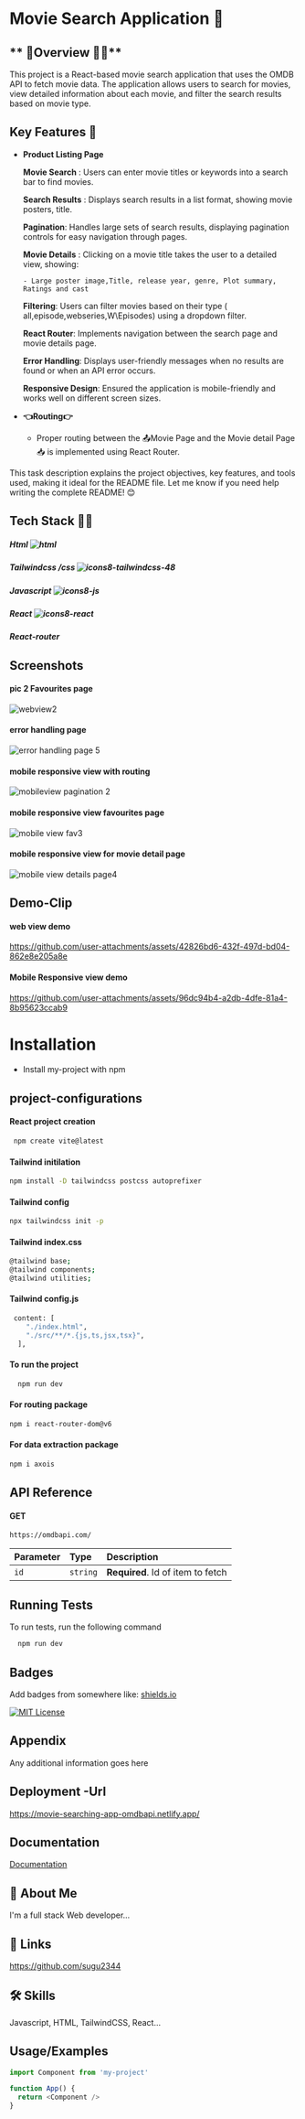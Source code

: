 
# **Movie Search Application 🔎**

## ** 📌Overview 🏌️‍♀️**

This project is a React-based movie search application that uses the OMDB API to fetch movie data. The application allows users to search for movies, view detailed information about each movie, and filter the search results based on movie type.



## **Key Features 🔎**

- **Product Listing Page**

    **Movie Search** : Users can enter movie titles or keywords into a search bar to find movies.

  **Search Results** : Displays search results in a list format, showing movie posters, title.

  **Pagination**: Handles large sets of search results, displaying pagination controls for easy navigation through pages.

  **Movie Details** : Clicking on a movie title takes the user to a detailed view, showing:

      - Large poster image,Title, release year, genre, Plot summary, Ratings and cast


  **Filtering**: Users can filter movies based on their type ( all,episode,webseries,W\Episodes) using a dropdown filter.

  **React Router**: Implements navigation between the search page and movie details page.

  **Error Handling**: Displays user-friendly messages when no results are found or when an API error occurs.

  **Responsive Design**: Ensured the application is mobile-friendly and works well on different screen sizes.


- **👈Routing👉**
  - Proper routing between the 📤Movie Page  and the Movie detail Page📥 is implemented using React Router.


This task description explains the project objectives, key features, and tools used, making it ideal for the README file. Let me know if you need help writing the complete README! 😊







## Tech Stack 🧑‍💻
##### Html ![html](https://github.com/user-attachments/assets/5bc41959-c867-49f1-b793-f8fc338af570)
##### Tailwindcss /css ![icons8-tailwindcss-48](https://github.com/user-attachments/assets/035dce74-609c-424d-b12a-dde8a68ec0b6)

##### Javascript ![icons8-js](https://github.com/user-attachments/assets/10c8976d-b45f-41d5-8a97-a62a0b0c5fd2)
##### React  ![icons8-react](https://github.com/user-attachments/assets/3f6bdb40-b7a6-4476-9caf-ffb9cf48287f)
##### React-router


## Screenshots


#### pic 2 Favourites page

![webview2](https://github.com/user-attachments/assets/3f01d952-3cf5-4f66-9c76-07b618b93fc6)


#### error handling page

![error handling page 5](https://github.com/user-attachments/assets/23a689b1-5c07-4865-8f7b-ffb9fa50af4a)


#### mobile  responsive view with routing 

![mobileview pagination 2](https://github.com/user-attachments/assets/3e4209da-4f2e-4986-b2a3-79bb9bc6adca)

#### mobile  responsive view  favourites page
![mobile view fav3](https://github.com/user-attachments/assets/6043b7e7-c963-4b0d-9d5d-57820f3b6fab)

#### mobile  responsive view for movie detail page

![mobile view  details page4](https://github.com/user-attachments/assets/53fd32a7-52ef-4b13-a803-93fb9cdf2dea)







## Demo-Clip

#### web view  demo
https://github.com/user-attachments/assets/42826bd6-432f-497d-bd04-862e8e205a8e


#### Mobile Responsive view demo

https://github.com/user-attachments/assets/96dc94b4-a2db-4dfe-81a4-8b95623ccab9





# Installation

- Install my-project with npm

## project-configurations

#### React project creation

```bash
 npm create vite@latest

```
#### Tailwind initilation
```bash
npm install -D tailwindcss postcss autoprefixer
```
#### Tailwind config
```bash
npx tailwindcss init -p
```

#### Tailwind index.css
```bash
@tailwind base;
@tailwind components;
@tailwind utilities;
```
#### Tailwind config.js
```bash
 content: [
    "./index.html",
    "./src/**/*.{js,ts,jsx,tsx}",
  ],
```
#### To run the project
```bash
  npm run dev
```
#### For routing package 
```bash
npm i react-router-dom@v6
```
#### For data extraction package 
```bash
npm i axois
```
## API Reference


#### GET
```http
https://omdbapi.com/
```

| Parameter | Type     | Description                       |
| :-------- | :------- | :-------------------------------- |
| `id`      | `string` | **Required**. Id of item to fetch |



## Running Tests

To run tests, run the following command

```bash
  npm run dev
```


## Badges

Add badges from somewhere like: [shields.io](https://shields.io/)

[![MIT License](https://img.shields.io/badge/License-MIT-green.svg)](https://choosealicense.com/licenses/mit/)


## Appendix

Any additional information goes here


## Deployment -Url

https://movie-searching-app-omdbapi.netlify.app/

## Documentation

[Documentation](https://linktodocumentation)


## 🚀 About Me
I'm a full stack Web developer...


## 🔗 Links

https://github.com/sugu2344

## 🛠 Skills
Javascript, HTML, TailwindCSS, React...


## Usage/Examples

```javascript
import Component from 'my-project'

function App() {
  return <Component />
}
```



